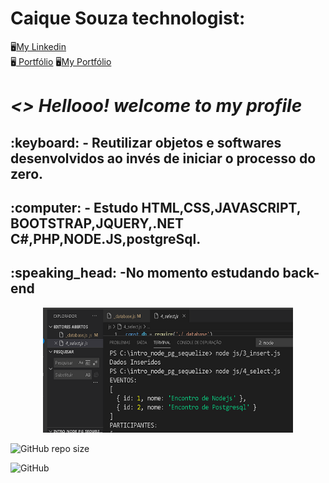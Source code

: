 
<strong><h1>Caique Souza technologist:</h1></strong> 
:desktop_computer:[My Linkedin]( https://www.linkedin.com/in/caique-s-a1941811b/ )    
:desktop_computer:[ Portfólio](https://caique215.github.io/caique/)
:desktop_computer:[My Portfólio](https://caique215.github.io/caique-meu-projeto/)
<h1><i> <> Hellooo! welcome to my profile </i> </h2>	
<h2>:keyboard: - Reutilizar objetos e softwares desenvolvidos ao invés de iniciar o processo do zero.</h2>
<h2>:computer: - Estudo HTML,CSS,JAVASCRIPT, BOOTSTRAP,JQUERY,.NET C#,PHP,NODE.JS,postgreSql.</h2>
  <h2>:speaking_head: -No momento estudando back-end</h2>
  <p align="center">
  <img src="https://github.com/Caique215/Caique215/blob/main/postgree.png" width="400px" height="200px" title="Back end"> </p>
  
  
![GitHub repo size](https://img.shields.io/github/repo-size/Caique215/Caique215)



![GitHub](https://img.shields.io/github/license/Caique215/Caique215) 
